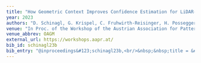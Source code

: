 ```yaml
---
title: "How Geometric Context Improves Confidence Estimation for LiDAR-based 3D Object Detectors"
year: 2023
authors: "D. Schinagl, G. Krispel, C. Fruhwirth-Reisinger, H. Possegger, H. Bischof"
venue: "In Proc. of the Workshop of the Austrian Association for Pattern Recognition"
venue_abbrev: OAGM
external_url: https://workshops.aapr.at/
bib_id: schinagl23b
bib_entry: "@inproceedings&#123;schinagl23b,<br/>&nbsp;&nbsp;title = &#123;&#123;How Geometric Context Improves Confidence Estimation for LiDAR-based 3D Object Detectors&#125;&#125;,<br/>&nbsp;&nbsp;author = &#123;Schinagl, David and Krispel, Georg and Fruhwirth-Reisinger, Christian and Possegger, Horst and Bischof, Horst&#125;,<br/>&nbsp;&nbsp;booktitle = &#123;Proc. of the Workshop of the Austrian Association for Pattern Recognition (OAGM)&#125;,<br/>&nbsp;&nbsp;year = &#123;2023&#125;<br/>&#125;"
---
```

